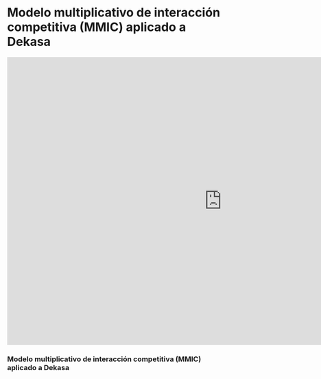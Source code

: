 # Modelo multiplicativo de interacción competitiva (MMIC) aplicado a Dekasa

<iframe scrolling="no" src="https://www.geogebra.org/material/iframe/id/KTW2C6pC/width/1000/height/672/border/888888/sri/true/sdz/true" width="1000px" height="672px" style="border:0px;"> </iframe>

### Modelo multiplicativo de interacción competitiva (MMIC) aplicado a Dekasa


